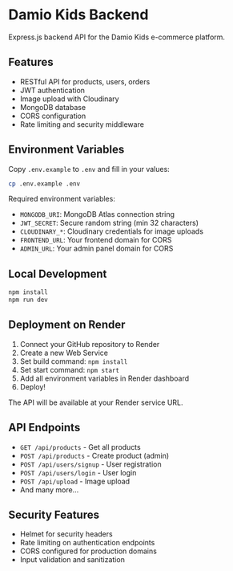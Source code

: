 # Damio Kids Backend

Express.js backend API for the Damio Kids e-commerce platform.

## Features

- RESTful API for products, users, orders
- JWT authentication
- Image upload with Cloudinary
- MongoDB database
- CORS configuration
- Rate limiting and security middleware

## Environment Variables

Copy `.env.example` to `.env` and fill in your values:

```bash
cp .env.example .env
```

Required environment variables:
- `MONGODB_URI`: MongoDB Atlas connection string
- `JWT_SECRET`: Secure random string (min 32 characters)
- `CLOUDINARY_*`: Cloudinary credentials for image uploads
- `FRONTEND_URL`: Your frontend domain for CORS
- `ADMIN_URL`: Your admin panel domain for CORS

## Local Development

```bash
npm install
npm run dev
```

## Deployment on Render

1. Connect your GitHub repository to Render
2. Create a new Web Service
3. Set build command: `npm install`
4. Set start command: `npm start`
5. Add all environment variables in Render dashboard
6. Deploy!

The API will be available at your Render service URL.

## API Endpoints

- `GET /api/products` - Get all products
- `POST /api/products` - Create product (admin)
- `POST /api/users/signup` - User registration
- `POST /api/users/login` - User login
- `POST /api/upload` - Image upload
- And many more...

## Security Features

- Helmet for security headers
- Rate limiting on authentication endpoints
- CORS configured for production domains
- Input validation and sanitization
